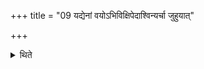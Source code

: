 +++
title = "09 यद्येनां वयोऽभिविक्षिपेदाश्विन्यर्चा जुहुयात्"

+++

<details><summary>थिते</summary>

यद्येनां वयोऽभिविक्षिपेदाश्विन्यर्चा जुहुयात् ९
</details>
